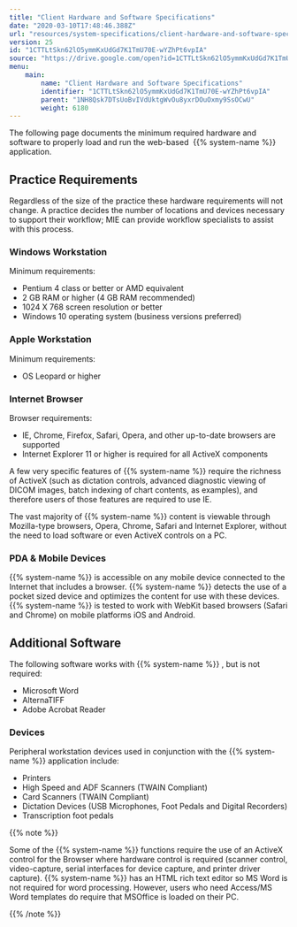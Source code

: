 ```yaml
---
title: "Client Hardware and Software Specifications"
date: "2020-03-10T17:48:46.388Z"
url: "resources/system-specifications/client-hardware-and-software-specifications.html"
version: 25
id: "1CTTLtSkn62lO5ymmKxUdGd7K1TmU70E-wYZhPt6vpIA"
source: "https://drive.google.com/open?id=1CTTLtSkn62lO5ymmKxUdGd7K1TmU70E-wYZhPt6vpIA"
menu:
    main:
        name: "Client Hardware and Software Specifications"
        identifier: "1CTTLtSkn62lO5ymmKxUdGd7K1TmU70E-wYZhPt6vpIA"
        parent: "1NH8Qsk7DTsUoBvIVdUktgWvOu8yxrDOuOxmy9SsOCwU"
        weight: 6180
---
```

The following page documents the minimum required hardware and software to properly load and run the web-based  {{% system-name %}} application.

## Practice Requirements

Regardless of the size of the practice these hardware requirements will not change. A practice decides the number of locations and devices necessary to support their workflow; MIE can provide workflow specialists to assist with this process.

### Windows Workstation

Minimum requirements:

* Pentium 4 class or better or AMD equivalent
* 2 GB RAM or higher (4 GB RAM recommended)
* 1024 X 768 screen resolution or better
* Windows 10 operating system (business versions preferred)

### Apple Workstation

Minimum requirements:

* OS Leopard or higher

### Internet Browser

Browser requirements:

* IE, Chrome, Firefox, Safari, Opera, and other up-to-date browsers are supported
* Internet Explorer 11 or higher is required for all ActiveX components

A few very specific features of {{% system-name %}} require the richness of ActiveX (such as dictation controls, advanced diagnostic viewing of DICOM images, batch indexing of chart contents, as examples), and therefore users of those features are required to use IE.

The vast majority of {{% system-name %}} content is viewable through Mozilla-type browsers, Opera, Chrome, Safari and Internet Explorer, without the need to load software or even ActiveX controls on a PC.

### PDA & Mobile Devices

{{% system-name %}} is accessible on any mobile device connected to the Internet that includes a browser. {{% system-name %}} detects the use of a pocket sized device and optimizes the content for use with these devices. {{% system-name %}} is tested to work with WebKit based browsers (Safari and Chrome) on mobile platforms iOS and Android.

## Additional Software

The following software works with {{% system-name %}} , but is not required:

* Microsoft Word
* AlternaTIFF
* Adobe Acrobat Reader

### Devices

Peripheral workstation devices used in conjunction with the {{% system-name %}} application include:

* Printers
* High Speed and ADF Scanners (TWAIN Compliant)
* Card Scanners (TWAIN Compliant)
* Dictation Devices (USB Microphones, Foot Pedals and Digital Recorders)
* Transcription foot pedals

{{% note %}}

Some of the {{% system-name %}} functions require the use of an ActiveX control for the Browser where hardware control is required (scanner control, video-capture, serial interfaces for device capture, and printer driver capture). {{% system-name %}} has an HTML rich text editor so MS Word is not required for word processing. However, users who need Access/MS Word templates do require that MSOffice is loaded on their PC.

{{% /note %}}



